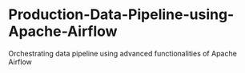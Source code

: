 # Production-Data-Pipeline-using-Apache-Airflow
Orchestrating data pipeline using advanced functionalities of Apache Airflow
